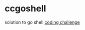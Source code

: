 # ccgoshell
solution to go shell [coding challenge](https://codingchallenges.fyi/challenges/challenge-shell)
